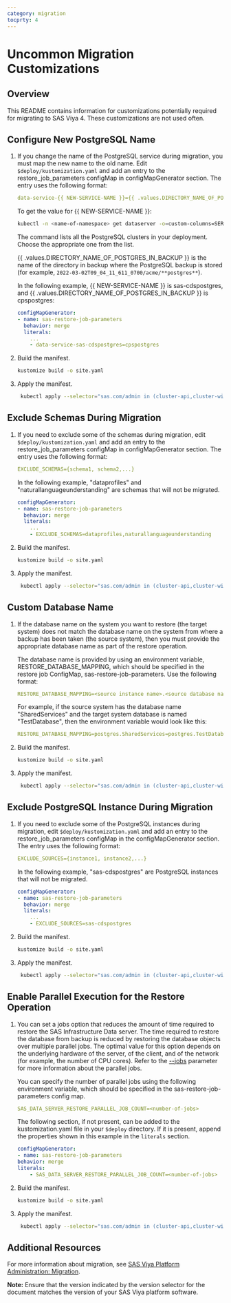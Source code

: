 ```yaml
---
category: migration
tocprty: 4
---
```


# Uncommon Migration Customizations

## Overview

This README contains information for customizations potentially required for migrating to SAS Viya 4. These customizations are not used often.

## Configure New PostgreSQL Name

1. If you change the name of the PostgreSQL service during migration, you must map the new name to the old name. Edit `$deploy/kustomization.yaml`
and add an entry to the restore_job_parameters configMap in configMapGenerator section. The entry uses the following format:

   ```yaml
   data-service-{{ NEW-SERVICE-NAME }}={{ .values.DIRECTORY_NAME_OF_POSTGRES_IN_BACKUP }}
   ```

   To get the value for {{ NEW-SERVICE-NAME }}:

   ```bash
   kubectl -n <name-of-namespace> get dataserver -o=custom-columns=SERVICE_NAME:.spec.registrations[].serviceName --no-headers
   ```

   The command lists all the PostgreSQL clusters in your deployment. Choose the appropriate one from the list.

   {{ .values.DIRECTORY_NAME_OF_POSTGRES_IN_BACKUP }} is the name of the directory in backup where the PostgreSQL backup is stored (for example, `2022-03-02T09_04_11_611_0700/acme/**postgres**`).

   In the following example, {{ NEW-SERVICE-NAME }} is sas-cdspostgres, and {{ .values.DIRECTORY_NAME_OF_POSTGRES_IN_BACKUP }} is cpspostgres:

   ```yaml
   configMapGenerator:
   - name: sas-restore-job-parameters
     behavior: merge
     literals:
       ...
       - data-service-sas-cdspostgres=cpspostgres
   ```

2. Build the manifest.

   ```bash
   kustomize build -o site.yaml
   ```

3. Apply the manifest.

   ```bash
    kubectl apply --selector="sas.com/admin in (cluster-api,cluster-wide,cluster-local,namespace)" -f site.yaml --server-side --force-conflicts
   ```

## Exclude Schemas During Migration

1. If you need to exclude some of the schemas during migration, edit `$deploy/kustomization.yaml` and
add an entry to the restore_job_parameters configMap in configMapGenerator section. The entry uses the following format:

   ```yaml
   EXCLUDE_SCHEMAS={schema1, schema2,...}
   ```

   In the following example, "dataprofiles" and "naturallanguageunderstanding" are schemas that will not be migrated.

   ```yaml
   configMapGenerator:
   - name: sas-restore-job-parameters
     behavior: merge
     literals:
       ...
       - EXCLUDE_SCHEMAS=dataprofiles,naturallanguageunderstanding
   ```

2. Build the manifest.

   ```bash
   kustomize build -o site.yaml
   ```

3. Apply the manifest.

   ```bash
    kubectl apply --selector="sas.com/admin in (cluster-api,cluster-wide,cluster-local,namespace)" -f site.yaml --server-side --force-conflicts
   ```

## Custom Database Name

1. If the database name on the system you want to restore (the target system) does not match the database name on the system from where a backup has been taken
(the source system), then you must provide the appropriate database name as part of the restore operation.

   The database name is provided by using an environment variable, RESTORE_DATABASE_MAPPING, which should be specified in the restore job ConfigMap, sas-restore-job-parameters. Use the following format:

   ``` yaml
   RESTORE_DATABASE_MAPPING=<source instance name>.<source database name>=<target instance name>.<target database name>
   ```

   For example, if the source system has the database name "SharedServices" and the target system database is named "TestDatabase", then the environment variable would look like this:

   ```yaml
   RESTORE_DATABASE_MAPPING=postgres.SharedServices=postgres.TestDatabase
   ```

2. Build the manifest.

   ```bash
   kustomize build -o site.yaml
   ```

3. Apply the manifest.

   ```bash
    kubectl apply --selector="sas.com/admin in (cluster-api,cluster-wide,cluster-local,namespace)" -f site.yaml --server-side --force-conflicts
   ```

## Exclude PostgreSQL Instance During Migration

1. If you need to exclude some of the PostgreSQL instances during migration, edit `$deploy/kustomization.yaml`
and add an entry to the restore_job_parameters configMap in the configMapGenerator section. The entry uses the following format:

   ```yaml
   EXCLUDE_SOURCES={instance1, instance2,...}
   ```

   In the following example, "sas-cdspostgres" are PostgreSQL instances that will not be migrated.

   ```yaml
   configMapGenerator:
   - name: sas-restore-job-parameters
     behavior: merge
     literals:
       ...
       - EXCLUDE_SOURCES=sas-cdspostgres
   ```

2. Build the manifest.

   ```bash
   kustomize build -o site.yaml
   ```

3. Apply the manifest.

   ```bash
    kubectl apply --selector="sas.com/admin in (cluster-api,cluster-wide,cluster-local,namespace)" -f site.yaml --server-side --force-conflicts
   ```

## Enable Parallel Execution for the Restore Operation

1. You can set a jobs option that reduces the amount of time required to restore the SAS Infrastructure Data server.
The time required to restore the database from backup is reduced by restoring the database objects over multiple parallel jobs.
The optimal value for this option depends on the underlying hardware of the server, of the client, and of the network (for example, the number of CPU cores).
Refer to the [--jobs](https://www.postgresql.org/docs/12/app-pgrestore.html "pg_restore documentation") parameter for more information about the parallel jobs.

   You can specify the number of parallel jobs using the following environment variable, which should be specified in the sas-restore-job-parameters config map.

   ```yaml
   SAS_DATA_SERVER_RESTORE_PARALLEL_JOB_COUNT=<number-of-jobs>
   ```

   The following section, if not present, can be added to the kustomization.yaml file in your `$deploy` directory. If it is present, append the properties shown in this example in the `literals` section.

   ```yaml
   configMapGenerator:
   - name: sas-restore-job-parameters
   behavior: merge
   literals:
       - SAS_DATA_SERVER_RESTORE_PARALLEL_JOB_COUNT=<number-of-jobs>
   ```

2. Build the manifest.

   ```bash
   kustomize build -o site.yaml
   ```

3. Apply the manifest.

   ```bash
    kubectl apply --selector="sas.com/admin in (cluster-api,cluster-wide,cluster-local,namespace)" -f site.yaml --server-side --force-conflicts
   ```

## Additional Resources

For more information about migration, see [SAS Viya Platform Administration: Migration](https://documentation.sas.com/?cdcId=sasadmincdc&cdcVersion=default&docsetId=calmigration&docsetTarget=titlepage.htm).

**Note:** Ensure that the version indicated by the version selector for the document matches the version of your SAS Viya platform software.
